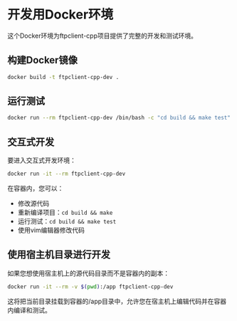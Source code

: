 # 开发用Docker环境

这个Docker环境为ftpclient-cpp项目提供了完整的开发和测试环境。

## 构建Docker镜像

```bash
docker build -t ftpclient-cpp-dev .
```

## 运行测试

```bash
docker run --rm ftpclient-cpp-dev /bin/bash -c "cd build && make test"
```

## 交互式开发

要进入交互式开发环境：

```bash
docker run -it --rm ftpclient-cpp-dev
```

在容器内，您可以：
- 修改源代码
- 重新编译项目：`cd build && make`
- 运行测试：`cd build && make test`
- 使用vim编辑器修改代码

## 使用宿主机目录进行开发

如果您想使用宿主机上的源代码目录而不是容器内的副本：

```bash
docker run -it --rm -v $(pwd):/app ftpclient-cpp-dev
```

这将把当前目录挂载到容器的/app目录中，允许您在宿主机上编辑代码并在容器内编译和测试。